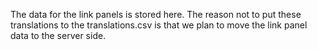 The data for the link panels is stored here. The reason not to put these translations to the translations.csv is that we plan to move the link panel data to the server side. 
